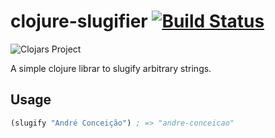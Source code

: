 # clojure-slugifier [![Build Status](https://travis-ci.org/donbonifacio/clojure-slugifier.svg)](https://travis-ci.org/donbonifacio/clojure-slugifier)
![Clojars Project](http://clojars.org/clojure-slugifier/latest-version.svg)

A simple clojure librar to slugify arbitrary strings.

## Usage

``` clojure
(slugify "André Conceição") ; => "andre-conceicao"
```
